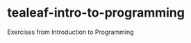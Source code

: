 tealeaf-intro-to-programming
============================

Exercises from Introduction to Programming
